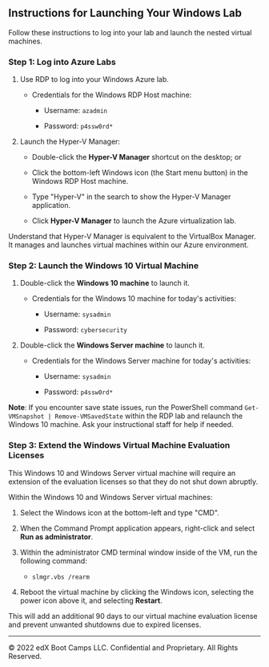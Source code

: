## Instructions for Launching Your Windows Lab

Follow these instructions to log into your lab and launch the nested virtual machines. 

### Step 1: Log into Azure Labs

1. Use RDP to log into your Windows Azure lab. 

    - Credentials for the Windows RDP Host machine:

        - Username: `azadmin`

        - Password: `p4ssw0rd*`

2. Launch the Hyper-V Manager:

    - Double-click the **Hyper-V Manager** shortcut on the desktop; or

    - Click the bottom-left Windows icon (the Start menu button) in the Windows RDP Host machine.

    - Type "Hyper-V" in the search to show the Hyper-V Manager application.

    - Click **Hyper-V Manager** to launch the Azure virtualization lab.

Understand that Hyper-V Manager is equivalent to the VirtualBox Manager. It manages and launches virtual machines within our Azure environment.

### Step 2: Launch the Windows 10 Virtual Machine

1.  Double-click the **Windows 10 machine** to launch it. 

    - Credentials for the Windows 10 machine for today's activities:

        - Username: `sysadmin`

        - Password: `cybersecurity`

2.  Double-click the **Windows Server machine** to launch it. 

    - Credentials for the Windows Server machine for today's activities:

        - Username: `sysadmin`

        - Password: `p4ssw0rd*`

**Note**: If you encounter save state issues, run the PowerShell command `Get-VMSnapshot | Remove-VMSavedState` within the RDP lab and relaunch the Windows 10 machine. Ask your instructional staff for help if needed.

### Step 3: Extend the Windows Virtual Machine Evaluation Licenses

This Windows 10 and Windows Server virtual machine will require an extension of the evaluation licenses so that they do not shut down abruptly.

Within the Windows 10 and Windows Server virtual machines:

1. Select the Windows icon at the bottom-left and type "CMD".

2. When the Command Prompt application appears, right-click and select **Run as administrator**.

3. Within the administrator CMD terminal window inside of the VM, run the following command:  

    -  `slmgr.vbs /rearm`

4. Reboot the virtual machine by clicking the Windows icon, selecting the power icon above it, and selecting **Restart**.

This will add an additional 90 days to our virtual machine evaluation license and prevent unwanted shutdowns due to expired licenses.

---

© 2022 edX Boot Camps LLC. Confidential and Proprietary. All Rights Reserved.   